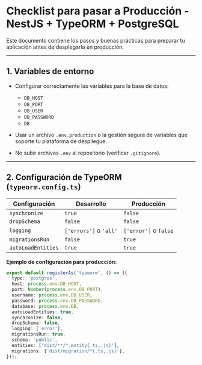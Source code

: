 # Checklist para pasar a Producción - NestJS + TypeORM + PostgreSQL

Este documento contiene los pasos y buenas prácticas para preparar tu aplicación antes de desplegarla en producción.

---

## 1. Variables de entorno

- Configurar correctamente las variables para la base de datos:

  - `DB_HOST`
  - `DB_PORT`
  - `DB_USER`
  - `DB_PASSWORD`
  - `DB`

- Usar un archivo `.env.production` o la gestión segura de variables que soporte tu plataforma de despliegue.

- No subir archivos `.env` al repositorio (verificar `.gitignore`).

---

## 2. Configuración de TypeORM (`typeorm.config.ts`)

| Configuración      | Desarrollo             | Producción            |
| ------------------ | ---------------------- | --------------------- |
| `synchronize`      | `true`                 | `false`               |
| `dropSchema`       | `false`                | `false`               |
| `logging`          | `['errors']` o `'all'` | `['error']` o `false` |
| `migrationsRun`    | `false`                | `true`                |
| `autoLoadEntities` | `true`                 | `true`                |

**Ejemplo de configuración para producción:**

```ts
export default registerAs('typeorm', () => ({
  type: 'postgres',
  host: process.env.DB_HOST,
  port: Number(process.env.DB_PORT),
  username: process.env.DB_USER,
  password: process.env.DB_PASSWORD,
  database: process.env.DB,
  autoLoadEntities: true,
  synchronize: false,
  dropSchema: false,
  logging: ['error'],
  migrationsRun: true,
  schema: 'public',
  entities: ['dist/**/*.entity{.ts,.js}'],
  migrations: ['dist/migration/*{.ts,.js}'],
}));
```

